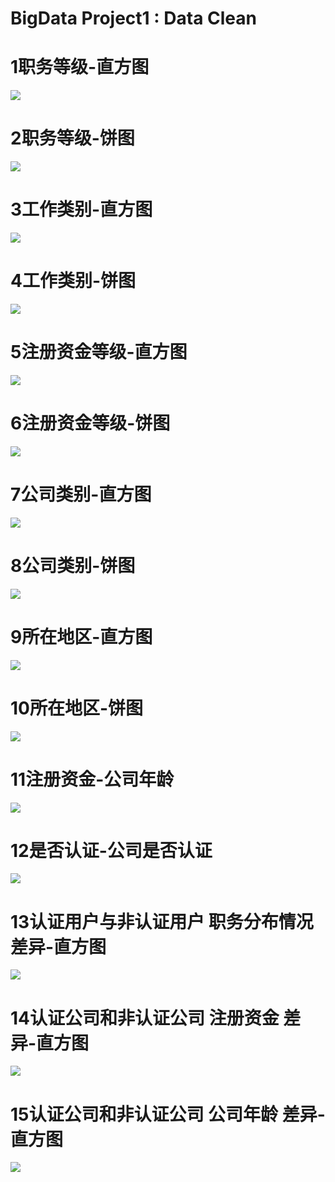 # BigData Project1 : Data Clean


# 1职务等级-直方图
![](1职务等级-直方图.jpg)


# 2职务等级-饼图
![](2职务等级-饼图.jpg)


# 3工作类别-直方图
![](3工作类别-直方图.jpg)


# 4工作类别-饼图
![](4工作类别-饼图.jpg)


# 5注册资金等级-直方图
![](5注册资金等级-直方图.jpg)


# 6注册资金等级-饼图
![](6注册资金等级-饼图.jpg)

# 7公司类别-直方图
![](7公司类别-直方图.jpg)

# 8公司类别-饼图
![](8公司类别-饼图.jpg)


# 9所在地区-直方图
![](9所在地区-直方图.jpg)


# 10所在地区-饼图
![](10所在地区-饼图.jpg)

# 11注册资金-公司年龄
![](11注册资金-公司年龄.jpg)


# 12是否认证-公司是否认证
![](12是否认证-公司是否认证.jpg)

# 13认证用户与非认证用户 职务分布情况 差异-直方图
![](13认证用户与非认证用户%20职务分布情况%20差异-直方图.jpg)

# 14认证公司和非认证公司 注册资金 差异-直方图
![](14认证公司和非认证公司%20注册资金%20差异-直方图.jpg)

# 15认证公司和非认证公司 公司年龄 差异-直方图
![](15认证公司和非认证公司%20公司年龄%20差异-直方图.jpg)

